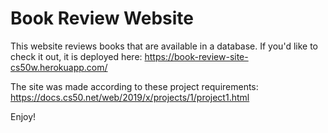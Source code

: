 # Book Review Website

This website reviews books that are available in a database.
If you'd like to check it out, it is deployed here: https://book-review-site-cs50w.herokuapp.com/

The site was made according to these project requirements:
https://docs.cs50.net/web/2019/x/projects/1/project1.html

Enjoy!
